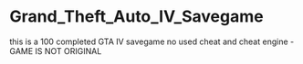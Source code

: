 # Grand_Theft_Auto_IV_Savegame
this is a 100 completed GTA IV savegame no used cheat and cheat engine - GAME IS NOT ORIGINAL
